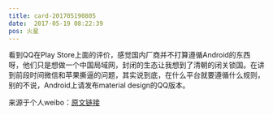 ```yaml
---
title: card-201705190805
date:  2017-05-19 08:22:39
pos: 火星
---
```

看到QQ在Play Store上面的评价，感觉国内厂商并不打算遵循Android的东西呀，他们只是想做一个中国局域网，封闭的生态让我想到了清朝的闭关锁国。在讲到前段时间微信和苹果撕逼的问题，其实说到底，在什么平台就要遵循什么规则，别的不说，Android上请发布material design的QQ版本。 

来源于个人weibo：[原文链接](https://m.weibo.cn/status/F3MZWmtuu?mblogid=F3MZWmtuu)